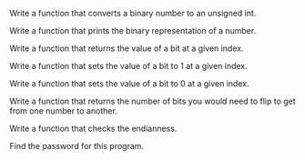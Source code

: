 Write a function that converts a binary number to an unsigned int.


Write a function that prints the binary representation of a number.


Write a function that returns the value of a bit at a given index.


Write a function that sets the value of a bit to 1 at a given index.


Write a function that sets the value of a bit to 0 at a given index.


Write a function that returns the number of bits you would need to flip to get from one number to another.


Write a function that checks the endianness.


Find the password for this program.


